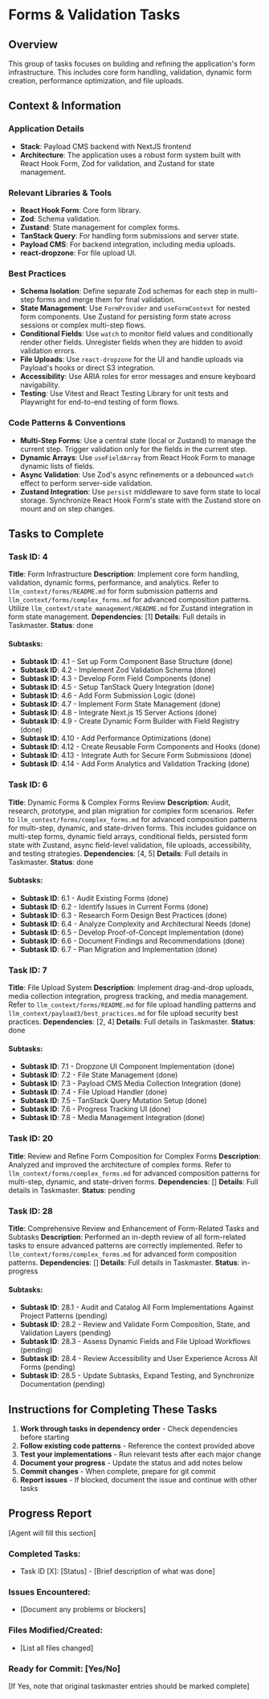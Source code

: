 # Forms & Validation Tasks

## Overview
This group of tasks focuses on building and refining the application's form infrastructure. This includes core form handling, validation, dynamic form creation, performance optimization, and file uploads.

## Context & Information
### Application Details
- **Stack**: Payload CMS backend with NextJS frontend
- **Architecture**: The application uses a robust form system built with React Hook Form, Zod for validation, and Zustand for state management.

### Relevant Libraries & Tools
- **React Hook Form**: Core form library.
- **Zod**: Schema validation.
- **Zustand**: State management for complex forms.
- **TanStack Query**: For handling form submissions and server state.
- **Payload CMS**: For backend integration, including media uploads.
- **react-dropzone**: For file upload UI.

### Best Practices
- **Schema Isolation**: Define separate Zod schemas for each step in multi-step forms and merge them for final validation.
- **State Management**: Use `FormProvider` and `useFormContext` for nested form components. Use Zustand for persisting form state across sessions or complex multi-step flows.
- **Conditional Fields**: Use `watch` to monitor field values and conditionally render other fields. Unregister fields when they are hidden to avoid validation errors.
- **File Uploads**: Use `react-dropzone` for the UI and handle uploads via Payload's hooks or direct S3 integration.
- **Accessibility**: Use ARIA roles for error messages and ensure keyboard navigability.
- **Testing**: Use Vitest and React Testing Library for unit tests and Playwright for end-to-end testing of form flows.

### Code Patterns & Conventions
- **Multi-Step Forms**: Use a central state (local or Zustand) to manage the current step. Trigger validation only for the fields in the current step.
- **Dynamic Arrays**: Use `useFieldArray` from React Hook Form to manage dynamic lists of fields.
- **Async Validation**: Use Zod's async refinements or a debounced `watch` effect to perform server-side validation.
- **Zustand Integration**: Use `persist` middleware to save form state to local storage. Synchronize React Hook Form's state with the Zustand store on mount and on step changes.

## Tasks to Complete

### Task ID: 4
**Title**: Form Infrastructure
**Description**: Implement core form handling, validation, dynamic forms, performance, and analytics. Refer to `llm_context/forms/README.md` for form submission patterns and `llm_context/forms/complex_forms.md` for advanced composition patterns. Utilize `llm_context/state_management/README.md` for Zustand integration in form state management.
**Dependencies**: [1]
**Details**: Full details in Taskmaster.
**Status**: done

#### Subtasks:
- **Subtask ID**: 4.1 - Set up Form Component Base Structure (done)
- **Subtask ID**: 4.2 - Implement Zod Validation Schema (done)
- **Subtask ID**: 4.3 - Develop Form Field Components (done)
- **Subtask ID**: 4.5 - Setup TanStack Query Integration (done)
- **Subtask ID**: 4.6 - Add Form Submission Logic (done)
- **Subtask ID**: 4.7 - Implement Form State Management (done)
- **Subtask ID**: 4.8 - Integrate Next.js 15 Server Actions (done)
- **Subtask ID**: 4.9 - Create Dynamic Form Builder with Field Registry (done)
- **Subtask ID**: 4.10 - Add Performance Optimizations (done)
- **Subtask ID**: 4.12 - Create Reusable Form Components and Hooks (done)
- **Subtask ID**: 4.13 - Integrate Auth for Secure Form Submissions (done)
- **Subtask ID**: 4.14 - Add Form Analytics and Validation Tracking (done)

### Task ID: 6
**Title**: Dynamic Forms & Complex Forms Review
**Description**: Audit, research, prototype, and plan migration for complex form scenarios. Refer to `llm_context/forms/complex_forms.md` for advanced composition patterns for multi-step, dynamic, and state-driven forms. This includes guidance on multi-step forms, dynamic field arrays, conditional fields, persisted form state with Zustand, async field-level validation, file uploads, accessibility, and testing strategies.
**Dependencies**: [4, 5]
**Details**: Full details in Taskmaster.
**Status**: done

#### Subtasks:
- **Subtask ID**: 6.1 - Audit Existing Forms (done)
- **Subtask ID**: 6.2 - Identify Issues in Current Forms (done)
- **Subtask ID**: 6.3 - Research Form Design Best Practices (done)
- **Subtask ID**: 6.4 - Analyze Complexity and Architectural Needs (done)
- **Subtask ID**: 6.5 - Develop Proof-of-Concept Implementation (done)
- **Subtask ID**: 6.6 - Document Findings and Recommendations (done)
- **Subtask ID**: 6.7 - Plan Migration and Implementation (done)

### Task ID: 7
**Title**: File Upload System
**Description**: Implement drag-and-drop uploads, media collection integration, progress tracking, and media management. Refer to `llm_context/forms/README.md` for file upload handling patterns and `llm_context/payload3/best_practices.md` for file upload security best practices.
**Dependencies**: [2, 4]
**Details**: Full details in Taskmaster.
**Status**: done

#### Subtasks:
- **Subtask ID**: 7.1 - Dropzone UI Component Implementation (done)
- **Subtask ID**: 7.2 - File State Management (done)
- **Subtask ID**: 7.3 - Payload CMS Media Collection Integration (done)
- **Subtask ID**: 7.4 - File Upload Handler (done)
- **Subtask ID**: 7.5 - TanStack Query Mutation Setup (done)
- **Subtask ID**: 7.6 - Progress Tracking UI (done)
- **Subtask ID**: 7.8 - Media Management Integration (done)

### Task ID: 20
**Title**: Review and Refine Form Composition for Complex Forms
**Description**: Analyzed and improved the architecture of complex forms. Refer to `llm_context/forms/complex_forms.md` for advanced composition patterns for multi-step, dynamic, and state-driven forms.
**Dependencies**: []
**Details**: Full details in Taskmaster.
**Status**: pending

### Task ID: 28
**Title**: Comprehensive Review and Enhancement of Form-Related Tasks and Subtasks
**Description**: Performed an in-depth review of all form-related tasks to ensure advanced patterns are correctly implemented. Refer to `llm_context/forms/complex_forms.md` for advanced form composition patterns.
**Dependencies**: []
**Details**: Full details in Taskmaster.
**Status**: in-progress

#### Subtasks:
- **Subtask ID**: 28.1 - Audit and Catalog All Form Implementations Against Project Patterns (pending)
- **Subtask ID**: 28.2 - Review and Validate Form Composition, State, and Validation Layers (pending)
- **Subtask ID**: 28.3 - Assess Dynamic Fields and File Upload Workflows (pending)
- **Subtask ID**: 28.4 - Review Accessibility and User Experience Across All Forms (pending)
- **Subtask ID**: 28.5 - Update Subtasks, Expand Testing, and Synchronize Documentation (pending)

## Instructions for Completing These Tasks
1. **Work through tasks in dependency order** - Check dependencies before starting
2. **Follow existing code patterns** - Reference the context provided above
3. **Test your implementations** - Run relevant tests after each major change
4. **Document your progress** - Update the status and add notes below
5. **Commit changes** - When complete, prepare for git commit
6. **Report issues** - If blocked, document the issue and continue with other tasks

## Progress Report
[Agent will fill this section]

### Completed Tasks:
- Task ID [X]: [Status] - [Brief description of what was done]

### Issues Encountered:
- [Document any problems or blockers]

### Files Modified/Created:
- [List all files changed]

### Ready for Commit: [Yes/No]
[If Yes, note that original taskmaster entries should be marked complete]
